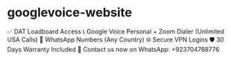 # googlevoice-website
✅ DAT Loadboard Access 📞 Google Voice Personal + Zoom Dialer (Unlimited USA Calls) 💬 WhatsApp Numbers (Any Country) 🌐 Secure VPN Logins 🛡️ 30 Days Warranty Included  📲 Contact us now on WhatsApp: +923704788776
